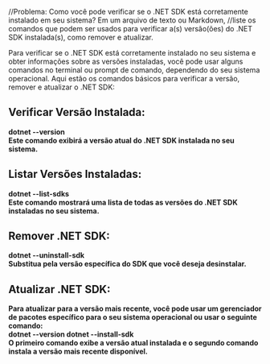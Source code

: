 //Problema: Como você pode verificar se o .NET SDK está corretamente instalado em  seu sistema? Em um arquivo de texto ou Markdown, 
//liste os comandos que podem ser usados para verificar a(s) versão(ões) do .NET SDK instalada(s), como remover e atualizar.  

<p>Para verificar se o .NET SDK está corretamente instalado no seu sistema e obter informações sobre as versões instaladas, 
você pode usar alguns comandos no terminal ou prompt de comando, dependendo do seu sistema operacional. 
Aqui estão os comandos básicos para verificar a versão, remover e atualizar o .NET SDK:</p>

<h2>Verificar Versão Instalada:</h2>

<b>dotnet --version<b><br>
Este comando exibirá a versão atual do .NET SDK instalada no seu sistema.

<h2>Listar Versões Instaladas:</h2>
<b>dotnet --list-sdks</b><br>
Este comando mostrará uma lista de todas as versões do .NET SDK instaladas no seu sistema.

<h2>Remover .NET SDK:</h2>
<b>dotnet --uninstall-sdk <versão></b><br>
Substitua <versão> pela versão específica do SDK que você deseja desinstalar.

<h2>Atualizar .NET SDK:</h2>
Para atualizar para a versão mais recente, você pode usar um gerenciador de pacotes específico para o seu sistema operacional ou usar o seguinte comando:<br>
<b>dotnet --version
dotnet --install-sdk</b><br>
O primeiro comando exibe a versão atual instalada e o segundo comando instala a versão mais recente disponível.



